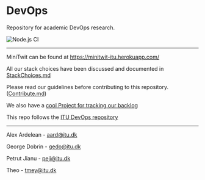 # DevOps

Repository for academic DevOps research.

![Node.js CI](https://github.com/alexander34ro/DevOps/workflows/Node.js%20CI/badge.svg?event=check_suite)

---

MiniTwit can be found at https://minitwit-itu.herokuapp.com/

All our stack choices have been discussed and documented in [StackChoices.md](https://github.com/alexander34ro/DevOps/blob/master/StackChoices.md)

Please read our guidelines before contributing to this repository. ([Contribute.md](https://github.com/alexander34ro/DevOps/blob/master/Contribute.md))

We also have a [cool Project for tracking our backlog](https://github.com/alexander34ro/DevOps/projects/1)

This repo follows the [ITU DevOps repository](https://github.com/itu-devops/2020-spring)

---

Alex Ardelean  - aard@itu.dk

George Dobrin  - gedo@itu.dk

Petrut Jianu   - peji@itu.dk

Theo           - tmey@itu.dk
